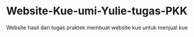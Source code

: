 # Website-Kue-umi-Yulie-tugas-PKK
Website hasil dari tugas praktek membuat website kue untuk menjual kue 
